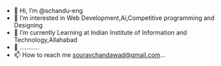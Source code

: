 - 👋 Hi, I’m @schandu-eng
- 👀 I’m interested in Web Development,Ai,Competitive programming and Designing
- 🌱 I’m currently Learning at Indian Institute of Information and Technology,Allahabad
- 💞️ ...........
- 📫 How to reach me souravchandawad@gmail.com...

<!---
schandu-eng/schandu-eng is a ✨ special ✨ repository because its `README.md` (this file) appears on your GitHub profile.
You can click the Preview link to take a look at your changes.
--->
